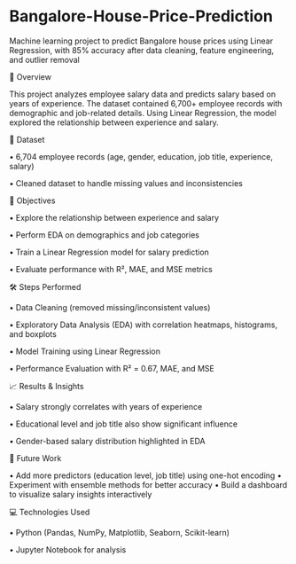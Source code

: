 # Bangalore-House-Price-Prediction
  Machine learning project to predict Bangalore house prices using Linear Regression, with 85% accuracy after data cleaning, feature engineering, and outlier removal

📌 Overview

  This project analyzes employee salary data and predicts salary based on years of experience. The dataset contained 6,700+ employee records with demographic and job-related details. 
  Using Linear Regression, the model explored the relationship between experience and salary.

📂 Dataset

  • 6,704 employee records (age, gender, education, job title, experience, salary)

  • Cleaned dataset to handle missing values and inconsistencies

🔑 Objectives

  • Explore the relationship between experience and salary

  • Perform EDA on demographics and job categories

  • Train a Linear Regression model for salary prediction

  • Evaluate performance with R², MAE, and MSE metrics

🛠️ Steps Performed

  • Data Cleaning (removed missing/inconsistent values)

  • Exploratory Data Analysis (EDA) with correlation heatmaps, histograms, and boxplots

  • Model Training using Linear Regression

  • Performance Evaluation with R² = 0.67, MAE, and MSE

📈 Results & Insights

  • Salary strongly correlates with years of experience

  • Educational level and job title also show significant influence

  • Gender-based salary distribution highlighted in EDA

🚀 Future Work

  • Add more predictors (education level, job title) using one-hot encoding
  • Experiment with ensemble methods for better accuracy
  • Build a dashboard to visualize salary insights interactively

💻 Technologies Used

  • Python (Pandas, NumPy, Matplotlib, Seaborn, Scikit-learn)

  • Jupyter Notebook for analysis
